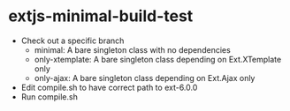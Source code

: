 # extjs-minimal-build-test
- Check out a specific branch
  - minimal: A bare singleton class with no dependencies
  - only-xtemplate: A bare singleton class depending on Ext.XTemplate only
  - only-ajax: A bare singleton class depending on Ext.Ajax only
- Edit compile.sh to have correct path to ext-6.0.0
- Run compile.sh
